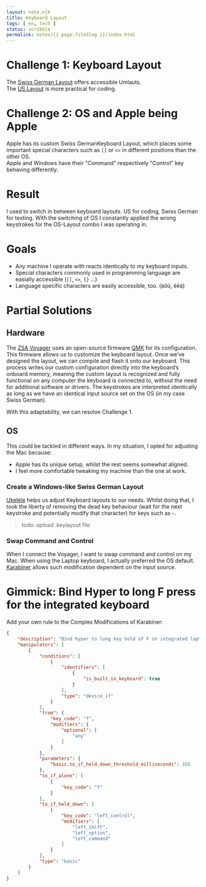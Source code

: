 ```yaml
---
layout: note.njk
title: Keyboard Layout
tags: [ en, tech ]
status: scribble
permalink: notes/{{ page.fileSlug }}/index.html
---
```


# Challenge 1: Keyboard Layout  
The [Swiss German Layout](http://kbdlayout.info/KBDSG/) offers accessible Umlauts.    
The [US Layout](http://kbdlayout.info/kbdus) is more practical for coding.  
  
# Challenge 2: OS  and Apple being Apple
Apple has its custom Swiss GermanKeyboard Layout, which places some important special characters such as `[]` or `<>` in different positions than the other OS.  
Apple and Windows have their "Command" respectively "Control" key behaving differently.   

# Result  
I used to switch in between keyboard layouts. US for coding, Swiss German for texting. With the switching of OS I constantly applied the wrong keystrokes for the OS-Layout combo I was operating in.  
  
# Goals  
- Any machine I operate with reacts identically to my keyboard inputs.  
- Special characters commonly used in programming language are easially accessible (`[]`, `<>`, `{}` ...)  
- Language specific characters are easily accessible, too. (äöü, éèà)  

# Partial Solutions  

## Hardware  
The [ZSA Voyager](https://www.zsa.io/voyager) uses an open-source firmware [QMK](https://github.com/zsa/qmk_firmware) for its configuration. This firmware allows us to customize the keyboard layout. Once we’ve designed the layout, we can compile and flash it onto our keyboard. This process writes our custom configuration directly into the keyboard’s onboard memory, meaning the custom layout is recognized and fully functional on any computer the keyboard is connected to, without the need for additional software or drivers.
The keystrokes are interpreted identically as long as we have an identical input source set on the OS (in my case Swiss German).

With this adaptability, we can resolve Challenge 1.

## OS
This could be tackled in different ways. In my situation, I opted for adjusting the Mac because:
- Apple has its unique setup, whilst the rest seems somewhat aligned.
- I feel more comfortable tweaking my machine than the one at work.

### Create a Windows-like Swiss German Layout
[Ukelele](https://software.sil.org/ukelele/) helps us adjust Keyboard layouts to our needs. Whilst doing that, I took the liberty of removing the dead key behaviour (wait for the next keystroke and potentially modify that character) for keys such as `~`. 

> todo: upload .keylayout file

### Swap Command and Control
When I connect the Voyager, I want to swap command and control on my Mac. When using the Laptop keyboard, I actually preferred the OS default.
[Karabiner](https://karabiner-elements.pqrs.org/) allows such modification dependent on the input source.

# Gimmick: Bind Hyper to long F press for the integrated keyboard

Add your own rule to the Complex Modifications of Karabiner:
```json
{
    "description": "Bind hyper to long key hold of F on integrated laptop keyboard",
    "manipulators": [
        {
            "conditions": [
                {
                    "identifiers": [
                        {
                            "is_built_in_keyboard": true
                        }
                    ],
                    "type": "device_if"
                }
            ],
            "from": {
                "key_code": "f",
                "modifiers": {
                    "optional": [
                        "any"
                    ]
                }
            },
            "parameters": {
                "basic.to_if_held_down_threshold_milliseconds": 350
            },
            "to_if_alone": [
                {
                    "key_code": "f"
                }
            ],
            "to_if_held_down": [
                {
                    "key_code": "left_control",
                    "modifiers": [
                        "left_shift",
                        "left_option",
                        "left_command"
                    ]
                }
            ],
            "type": "basic"
        }
    ]
}
```